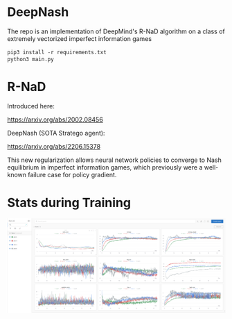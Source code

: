 
# DeepNash 

The repo is an implementation of DeepMind's R-NaD algorithm on a class of extremely vectorized imperfect information games

    pip3 install -r requirements.txt
    python3 main.py

# R-NaD

Introduced here:

https://arxiv.org/abs/2002.08456

DeepNash (SOTA Stratego agent):

https://arxiv.org/abs/2206.15378

This new regularization allows neural network policies to converge to Nash equilibrium in imperfect information games, which previously were a well-known failure case for policy gradient.

# Stats during Training

![Alt text](logs.png?raw=true "Title")
